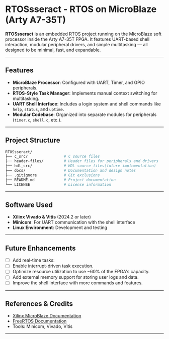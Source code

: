 # RTOSsseract - RTOS on MicroBlaze (Arty A7-35T)

**RTOSsseract** is an embedded RTOS project running on the MicroBlaze soft processor inside the Arty A7-35T FPGA. It features UART-based shell interaction, modular peripheral drivers, and simple multitasking — all designed to be minimal, fast, and expandable.

---

## Features

- **MicroBlaze Processor**: Configured with UART, Timer, and GPIO peripherals.
- **RTOS-Style Task Manager**: Implements manual context switching for multitasking.
- **UART Shell Interface**: Includes a login system and shell commands like `help`, `status`, and `uptime`.
- **Modular Codebase**: Organized into separate modules for peripherals (`timer.c`, `shell.c`, etc.).

---

## Project Structure

```bash
RTOSsseract/
├── c_src/                # C source files
├── header-files/         # Header files for peripherals and drivers
├── hdl_src/              # HDL source files(future implementation)
├── docs/                 # Documentation and design notes
├── .gitignore            # Git exclusions
├── README.md             # Project documentation
└── LICENSE               # License information
```

---

## Software Used

- **Xilinx Vivado & Vitis** (2024.2 or later)
- **Minicom**: For UART communication with the shell interface
- **Linux Environment**: Development and testing

---

## Future Enhancements

- [ ] Add real-time tasks:
- [ ] Enable interrupt-driven task execution.
- [ ] Optimize resource utilization to use ~60% of the FPGA's capacity.
- [ ] Add external memory support for storing user logs and data.
- [ ] Improve the shell interface with more commands and features.

---

## References & Credits

- [Xilinx MicroBlaze Documentation](https://docs.xilinx.com/)
- [FreeRTOS Documentation](https://freertos.org/)
- Tools: Minicom, Vivado, Vitis

---